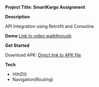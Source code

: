 **Project Title: SmartKargo Assignment**

**Description**

API Integration using Retrofit and Coroutine

**Demo**
[Link to video walkthrough](https://github.com/erNikhilYadav/SmartKargoAssignment/blob/403586d41c576e8aa7db6c8ae2442b37c876903f/Screen_recording_20241128_232003.mp4)

**Get Started**

Download APK: [Direct link to APK file](https://github.com/erNikhilYadav/SmartKargoAssignment/blob/403586d41c576e8aa7db6c8ae2442b37c876903f/app-debug.apk)

**Tech**
* Hilt(DI)
* Navigation(Routing)
